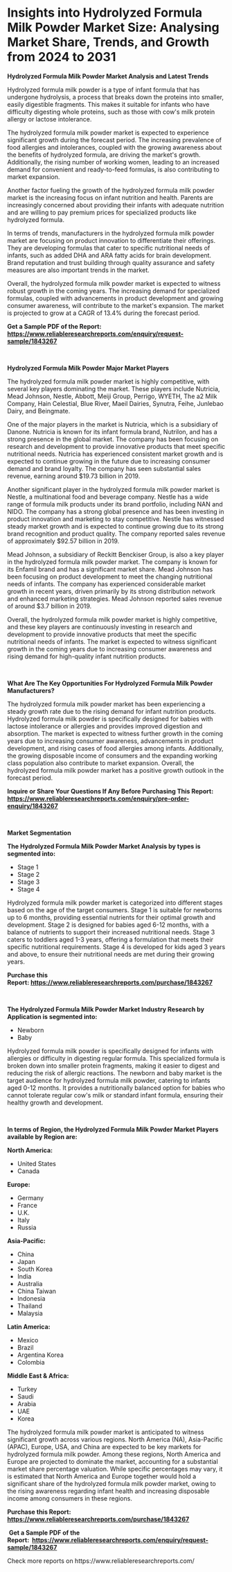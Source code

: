 <p><h1>Insights into Hydrolyzed Formula Milk Powder Market Size: Analysing Market Share, Trends, and Growth from 2024 to 2031</h1></p><p><strong>Hydrolyzed Formula Milk Powder Market Analysis and Latest Trends</strong></p>
<p><p>Hydrolyzed formula milk powder is a type of infant formula that has undergone hydrolysis, a process that breaks down the proteins into smaller, easily digestible fragments. This makes it suitable for infants who have difficulty digesting whole proteins, such as those with cow's milk protein allergy or lactose intolerance.</p><p>The hydrolyzed formula milk powder market is expected to experience significant growth during the forecast period. The increasing prevalence of food allergies and intolerances, coupled with the growing awareness about the benefits of hydrolyzed formula, are driving the market's growth. Additionally, the rising number of working women, leading to an increased demand for convenient and ready-to-feed formulas, is also contributing to market expansion.</p><p>Another factor fueling the growth of the hydrolyzed formula milk powder market is the increasing focus on infant nutrition and health. Parents are increasingly concerned about providing their infants with adequate nutrition and are willing to pay premium prices for specialized products like hydrolyzed formula.</p><p>In terms of trends, manufacturers in the hydrolyzed formula milk powder market are focusing on product innovation to differentiate their offerings. They are developing formulas that cater to specific nutritional needs of infants, such as added DHA and ARA fatty acids for brain development. Brand reputation and trust building through quality assurance and safety measures are also important trends in the market.</p><p>Overall, the hydrolyzed formula milk powder market is expected to witness robust growth in the coming years. The increasing demand for specialized formulas, coupled with advancements in product development and growing consumer awareness, will contribute to the market's expansion. The market is projected to grow at a CAGR of 13.4% during the forecast period.</p></p>
<p><strong>Get a Sample PDF of the Report:&nbsp; <a href="https://www.reliableresearchreports.com/enquiry/request-sample/1843267">https://www.reliableresearchreports.com/enquiry/request-sample/1843267</a></strong></p>
<p>&nbsp;</p>
<p><strong>Hydrolyzed Formula Milk Powder Major Market Players</strong></p>
<p><p>The hydrolyzed formula milk powder market is highly competitive, with several key players dominating the market. These players include Nutricia, Mead Johnson, Nestle, Abbott, Meiji Group, Perrigo, WYETH, The a2 Milk Company, Hain Celestial, Blue River, Maeil Dairies, Synutra, Feihe, Junlebao Dairy, and Beingmate. </p><p>One of the major players in the market is Nutricia, which is a subsidiary of Danone. Nutricia is known for its infant formula brand, Nutrilon, and has a strong presence in the global market. The company has been focusing on research and development to provide innovative products that meet specific nutritional needs. Nutricia has experienced consistent market growth and is expected to continue growing in the future due to increasing consumer demand and brand loyalty. The company has seen substantial sales revenue, earning around $19.73 billion in 2019.</p><p>Another significant player in the hydrolyzed formula milk powder market is Nestle, a multinational food and beverage company. Nestle has a wide range of formula milk products under its brand portfolio, including NAN and NIDO. The company has a strong global presence and has been investing in product innovation and marketing to stay competitive. Nestle has witnessed steady market growth and is expected to continue growing due to its strong brand recognition and product quality. The company reported sales revenue of approximately $92.57 billion in 2019.</p><p>Mead Johnson, a subsidiary of Reckitt Benckiser Group, is also a key player in the hydrolyzed formula milk powder market. The company is known for its Enfamil brand and has a significant market share. Mead Johnson has been focusing on product development to meet the changing nutritional needs of infants. The company has experienced considerable market growth in recent years, driven primarily by its strong distribution network and enhanced marketing strategies. Mead Johnson reported sales revenue of around $3.7 billion in 2019.</p><p>Overall, the hydrolyzed formula milk powder market is highly competitive, and these key players are continuously investing in research and development to provide innovative products that meet the specific nutritional needs of infants. The market is expected to witness significant growth in the coming years due to increasing consumer awareness and rising demand for high-quality infant nutrition products.</p></p>
<p>&nbsp;</p>
<p><strong>What Are The Key Opportunities For Hydrolyzed Formula Milk Powder Manufacturers?</strong></p>
<p><p>The hydrolyzed formula milk powder market has been experiencing a steady growth rate due to the rising demand for infant nutrition products. Hydrolyzed formula milk powder is specifically designed for babies with lactose intolerance or allergies and provides improved digestion and absorption. The market is expected to witness further growth in the coming years due to increasing consumer awareness, advancements in product development, and rising cases of food allergies among infants. Additionally, the growing disposable income of consumers and the expanding working class population also contribute to market expansion. Overall, the hydrolyzed formula milk powder market has a positive growth outlook in the forecast period.</p></p>
<p><strong>Inquire or Share Your Questions If Any Before Purchasing This Report: <a href="https://www.reliableresearchreports.com/enquiry/pre-order-enquiry/1843267">https://www.reliableresearchreports.com/enquiry/pre-order-enquiry/1843267</a></strong></p>
<p>&nbsp;</p>
<p><strong>Market Segmentation</strong></p>
<p><strong>The Hydrolyzed Formula Milk Powder Market Analysis by types is segmented into:</strong></p>
<p><ul><li>Stage 1</li><li>Stage 2</li><li>Stage 3</li><li>Stage 4</li></ul></p>
<p><p>Hydrolyzed formula milk powder market is categorized into different stages based on the age of the target consumers. Stage 1 is suitable for newborns up to 6 months, providing essential nutrients for their optimal growth and development. Stage 2 is designed for babies aged 6-12 months, with a balance of nutrients to support their increased nutritional needs. Stage 3 caters to toddlers aged 1-3 years, offering a formulation that meets their specific nutritional requirements. Stage 4 is developed for kids aged 3 years and above, to ensure their nutritional needs are met during their growing years.</p></p>
<p><strong>Purchase this Report:&nbsp;<a href="https://www.reliableresearchreports.com/purchase/1843267">https://www.reliableresearchreports.com/purchase/1843267</a></strong></p>
<p>&nbsp;</p>
<p><strong>The Hydrolyzed Formula Milk Powder Market Industry Research by Application is segmented into:</strong></p>
<p><ul><li>Newborn</li><li>Baby</li></ul></p>
<p><p>Hydrolyzed formula milk powder is specifically designed for infants with allergies or difficulty in digesting regular formula. This specialized formula is broken down into smaller protein fragments, making it easier to digest and reducing the risk of allergic reactions. The newborn and baby market is the target audience for hydrolyzed formula milk powder, catering to infants aged 0-12 months. It provides a nutritionally balanced option for babies who cannot tolerate regular cow's milk or standard infant formula, ensuring their healthy growth and development.</p></p>
<p>&nbsp;</p>
<p><strong>In terms of Region, the Hydrolyzed Formula Milk Powder Market Players available by Region are:</strong></p>
<p>
    <p> <strong> North America: </strong>
        <ul>
            <li>United States</li>
            <li>Canada</li>
        </ul>
        </p> 
    <p> <strong> Europe: </strong>
        <ul>
            <li>Germany</li>
            <li>France</li>
            <li>U.K.</li>
            <li>Italy</li>
            <li>Russia</li>
        </ul>
        </p> 
    <p> <strong> Asia-Pacific: </strong>
        <ul>
            <li>China</li>
            <li>Japan</li>
            <li>South Korea</li>
            <li>India</li>
            <li>Australia</li>
            <li>China Taiwan</li>
            <li>Indonesia</li>
            <li>Thailand</li>
            <li>Malaysia</li>
        </ul>
        </p> 
    <p> <strong> Latin America: </strong>
        <ul>
            <li>Mexico</li>
            <li>Brazil</li>
            <li>Argentina Korea</li>
            <li>Colombia</li>
        </ul>
        </p> 
    <p> <strong> Middle East & Africa: </strong>
        <ul>
            <li>Turkey</li>
            <li>Saudi</li>
            <li>Arabia</li>
            <li>UAE</li>
            <li>Korea</li>
        </ul>
    </p>
    </p>
<p><p>The hydrolyzed formula milk powder market is anticipated to witness significant growth across various regions. North America (NA), Asia-Pacific (APAC), Europe, USA, and China are expected to be key markets for hydrolyzed formula milk powder. Among these regions, North America and Europe are projected to dominate the market, accounting for a substantial market share percentage valuation. While specific percentages may vary, it is estimated that North America and Europe together would hold a significant share of the hydrolyzed formula milk powder market, owing to the rising awareness regarding infant health and increasing disposable income among consumers in these regions.</p></p>
<p><strong>Purchase this Report: <a href="https://www.reliableresearchreports.com/purchase/1843267">https://www.reliableresearchreports.com/purchase/1843267</a></strong></p>
<p>&nbsp;<strong>Get a Sample PDF of the Report:&nbsp;&nbsp;<a href="https://www.reliableresearchreports.com/enquiry/request-sample/1843267">https://www.reliableresearchreports.com/enquiry/request-sample/1843267</a></strong></p>
<p><strong></strong></p>
<p>Check more reports on https://www.reliableresearchreports.com/</p>